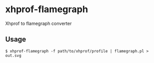 # xhprof-flamegraph

Xhprof to flamegraph converter

## Usage

```
$ xhprof-flamegraph -f path/to/xhprof/profile | flamegraph.pl > out.svg
```
